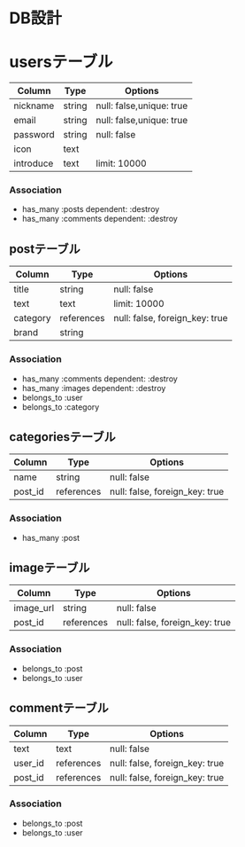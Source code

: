 # DB設計

# usersテーブル

|Column|Type|Options|
|------|----|-------|
|nickname|string|null: false,unique: true|
|email|string|null: false,unique: true|
|password|string|null: false|
|icon|text||
|introduce|text|limit: 10000|

### Association
- has_many :posts dependent: :destroy
- has_many :comments dependent: :destroy

## postテーブル

|Column|Type|Options|
|------|----|-------|
|title|string|null: false|
|text|text|limit: 10000|
|category|references|null: false, foreign_key: true|
|brand|string||

### Association
- has_many :comments dependent: :destroy
- has_many :images dependent: :destroy
- belongs_to :user
- belongs_to :category

## categoriesテーブル

|Column|Type|Options|
|------|----|-------|
|name|string|null: false|
|post_id|references|null: false, foreign_key: true|
### Association
- has_many :post


## imageテーブル

|Column|Type|Options|
|------|----|-------|
|image_url|string|null: false|
|post_id|references|null: false, foreign_key: true|


### Association
- belongs_to :post
- belongs_to :user


## commentテーブル

|Column|Type|Options|
|------|----|-------|
|text|text|null: false|
|user_id|references|null: false, foreign_key: true|
|post_id|references|null: false, foreign_key: true|
### Association
- belongs_to :post
- belongs_to :user
